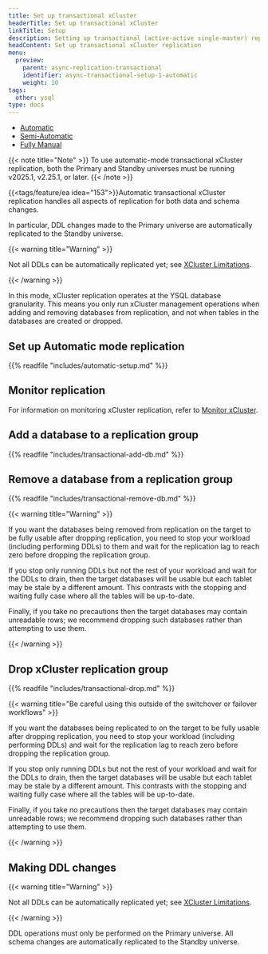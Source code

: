 ```yaml
---
title: Set up transactional xCluster
headerTitle: Set up transactional xCluster
linkTitle: Setup
description: Setting up transactional (active-active single-master) replication between two YB universes
headContent: Set up transactional xCluster replication
menu:
  preview:
    parent: async-replication-transactional
    identifier: async-transactional-setup-1-automatic
    weight: 10
tags:
  other: ysql
type: docs
---
```



<ul class="nav nav-tabs-alt nav-tabs-yb">
  <li >
    <a href="../async-transactional-setup-automatic/" class="nav-link active">
      Automatic
    </a>
  </li>
  <li >
    <a href="../async-transactional-setup-semi-automatic/" class="nav-link">
      Semi-Automatic
    </a>
  </li>
  <li >
    <a href="../async-transactional-setup-manual/" class="nav-link">
      Fully Manual
    </a>
  </li>
</ul>

{{< note title="Note" >}}
To use automatic-mode transactional xCluster replication, both the Primary and Standby universes must be running v2025.1, v2.25.1, or later.
{{< /note >}}

{{<tags/feature/ea idea="153">}}Automatic transactional xCluster replication handles all aspects of replication for both data and schema changes.

In particular, DDL changes made to the Primary universe are
automatically replicated to the Standby universe.

{{< warning title="Warning" >}}

Not all DDLs can be automatically replicated yet; see [XCluster Limitations](../../../../architecture/docdb-replication/async-replication/#limitations).

{{< /warning >}}

In this mode, xCluster replication operates at the YSQL database granularity. This means you only run xCluster management operations when adding and removing databases from replication, and not when tables in the databases are created or dropped.

## Set up Automatic mode replication

{{% readfile "includes/automatic-setup.md" %}}

## Monitor replication

For information on monitoring xCluster replication, refer to [Monitor xCluster](../../../../launch-and-manage/monitor-and-alert/xcluster-monitor/).

## Add a database to a replication group

{{% readfile "includes/transactional-add-db.md" %}}

## Remove a database from a replication group

{{% readfile "includes/transactional-remove-db.md" %}}

{{< warning title="Warning" >}}

If you want the databases being removed from replication on the target
to be fully usable after dropping replication, you need to stop your
workload (including performing DDLs) to them and wait for the
replication lag to reach zero before dropping the replication group.

If you stop only running DDLs but not the rest of your workload and wait
for the DDLs to drain, then the target databases will be usable but each
tablet may be stale by a different amount.  This contrasts with the
stopping and waiting fully case where all the tables will be up-to-date.

Finally, if you take no precautions then the target databases may
contain unreadable rows; we recommend dropping such databases rather
than attempting to use them.

{{< /warning >}}

## Drop xCluster replication group

{{% readfile "includes/transactional-drop.md" %}}

{{< warning title="Be careful using this outside of the switchover or failover workflows" >}}

If you want the databases being replicated to on the target to be fully
usable after dropping replication, you need to stop your workload
(including performing DDLs) and wait for the replication lag to reach
zero before dropping the replication group.

If you stop only running DDLs but not the rest of your workload and wait
for the DDLs to drain, then the target databases will be usable but each
tablet may be stale by a different amount.  This contrasts with the
stopping and waiting fully case where all the tables will be up-to-date.

Finally, if you take no precautions then the target databases may
contain unreadable rows; we recommend dropping such databases rather
than attempting to use them.

{{< /warning >}}

## Making DDL changes

{{< warning title="Warning" >}}

Not all DDLs can be automatically replicated yet; see [XCluster Limitations](../../../../architecture/docdb-replication/async-replication/#limitations).

{{< /warning >}}

DDL operations must only be performed on the Primary universe. All schema changes are automatically replicated to the Standby universe.
